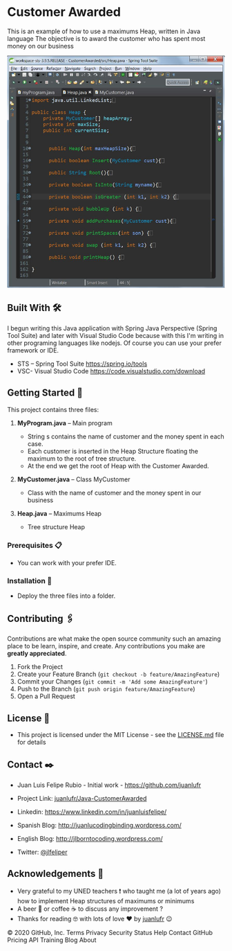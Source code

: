 <!-- CUSTOMER AWARDED -->

# Customer Awarded

This is an example of how to use a maximums Heap, written in Java language
The objective is to award the customer who has spent most money on our business

![Image of Customer Awarded](https://github.com/juanlufr/Java-CustomerAwarded/blob/master/CA3-Heap.png)

## Built With 🛠️
I begun writing this Java application with Spring Java Perspective (Spring Tool Suite) and later with Visual Studio Code because with this I'm writing in other programing languages like nodejs.
Of course you can use your prefer framework or IDE.
* STS – Spring Tool Suite https://spring.io/tools
* VSC- Visual Studio Code https://code.visualstudio.com/download


<!-- GETTING STARTED -->
## Getting Started 🚀

This project contains three files:

1.	**MyProgram.java** – Main program
      * String s contains the name of customer and the money spent in each case.
      * Each customer is inserted in the Heap Structure floating the maximum to the root of tree structure.
      * At the end we get the root of Heap with the Customer Awarded.
  
2.	**MyCustomer.java** – Class MyCustomer 
      * Class with the name of customer and the money spent in our business
  
3.	**Heap.java** – Maximums Heap
      * Tree structure Heap


### Prerequisites 📋
* You can work with your prefer IDE. 


### Installation 🔧
* Deploy the three files into a folder.


<!-- CONTRIBUTING -->
## Contributing 🖇️

Contributions are what make the open source community such an amazing place to be learn, inspire, and create. Any contributions you make are **greatly appreciated**.

1. Fork the Project
2. Create your Feature Branch (`git checkout -b feature/AmazingFeature`)
3. Commit your Changes (`git commit -m 'Add some AmazingFeature'`)
4. Push to the Branch (`git push origin feature/AmazingFeature`)
5. Open a Pull Request



<!-- LICENSE -->
## License 📄

* This project is licensed under the MIT License - see the [LICENSE.md](https://github.com/juanlufr/Java-CustomerAwarded/blob/master/LICENSE.md) file for details

<!-- CONTACT -->
## Contact ✒️

* Juan Luis Felipe Rubio - Initial work - https://github.com/juanlufr

* Project Link: [juanlufr/Java-CustomerAwarded](https://github.com/juanlufr/Java-CustomerAwarded)

* Linkedin: https://www.linkedin.com/in/juanluisfelipe/

* Spanish Blog: http://juanlucodingbinding.wordpress.com/

* English Blog: http://jlborntocoding.wordpress.com/

* Twitter: [@jlfeliper](@jlfeliper)



<!-- ACKNOWLEDGEMENTS -->
## Acknowledgements 🎁
* Very grateful to my UNED teachers :heavy_exclamation_mark: who taught me (a lot of years ago) how to implement Heap structures of maximums or minimums 
* A beer 🍺 or coffee ☕ to discuss any improvement ?
* Thanks for reading 🤓 with lots of love ❤️ by [juanlufr](https://github.com/juanlufr) 😉


© 2020 GitHub, Inc.
Terms
Privacy
Security
Status
Help
Contact GitHub
Pricing
API
Training
Blog
About

